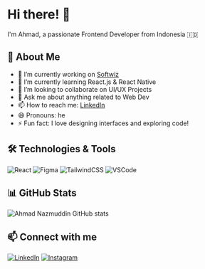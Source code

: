 # Hi there! 👋
I'm Ahmad, a passionate Frontend Developer from Indonesia 🇮🇩

## 🚀 About Me
- 🔭 I’m currently working on [Softwiz](https://softwiz.id)
- 🌱 I’m currently learning React.js & React Native
- 👯 I’m looking to collaborate on UI/UX Projects
- 💬 Ask me about anything related to Web Dev
- 📫 How to reach me: [LinkedIn](www.linkedin.com/in/ahmad-nazmuddin-04b8aa285)
- 😄 Pronouns: he
- ⚡ Fun fact: I love designing interfaces and exploring code!

## 🛠️ Technologies & Tools
![React](https://img.shields.io/badge/-React-61DAFB?style=flat&logo=react)
![Figma](https://img.shields.io/badge/-Figma-000?style=flat&logo=figma)
![TailwindCSS](https://img.shields.io/badge/-TailwindCSS-06B6D4?style=flat&logo=tailwindcss)
![VSCode](https://img.shields.io/badge/-VSCode-007ACC?style=flat&logo=visual-studio-code)

## 📊 GitHub Stats
![Ahmad Nazmuddin GitHub stats](https://github-readme-stats.vercel.app/api?username=ANazmuddin&show_icons=true&theme=github_dark)

## 📫 Connect with me
[![LinkedIn](https://img.shields.io/badge/-LinkedIn-0A66C2?style=flat&logo=linkedin&logoColor=white)](www.linkedin.com/in/ahmad-nazmuddin-04b8aa285)
[![Instagram](https://img.shields.io/badge/-Instagram-E4405F?style=flat&logo=instagram&logoColor=white)](https://www.instagram.com/ahnan.tsx/)
